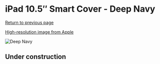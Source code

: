 # iPad 10.5″ Smart Cover - Deep Navy

[Return to previous page](/ipad_pro105)

[High-resolution image from Apple](https://store.storeimages.cdn-apple.com/8756/as-images.apple.com/is/MGYQ3?wid=4500&hei=4500&fmt=png)

<div style="width: 512px"><img src="/almost_uncompressed/MGYQ3.webp" alt="Deep Navy"></div>

## Under construction

